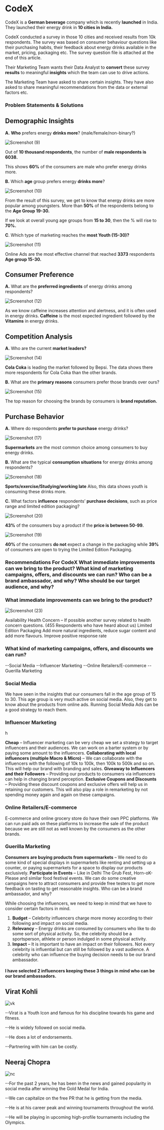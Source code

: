 <h1>CodeX</h1

CodeX is a **German beverage** company which is recently **launched** in India. They launched their energy drink in **10 cities in India.**

CodeX conducted a survey in those 10 cities and received results from 10k respondents.
The survey was based on consumer behaviour questions like their purchasing habits, their feedback about energy drinks available in the market, pricing, packaging etc.
The survey question file is attached at the end of this article.

Their Marketing Team wants their Data Analyst to **convert** these survey **results** to meaningful **insights** which the team can use to drive actions.

The Marketing Team have asked to share certain insights. They have also asked to share meaningful recommendations from the data or external factors etc.


<h3>Problem Statements & Solutions</h3>

<h2>Demographic Insights</h2>

**A.** **Who** prefers energy **drinks more**? (male/female/non-binary?)


![Screenshot (9)](https://github.com/Ayush16aug/CodeX-Food_Beverage_Analysis/assets/131275647/85c2818e-1f5a-4f4e-aa4a-78863a479e5c)

Out of **10 thousand respondents**, the number of **male respondents is 6038.**

This shows **60%** of the consumers are male who prefer energy drinks more.

**B.** Which **age** group prefers energy **drinks more**?



![Screenshot (10)](https://github.com/Ayush16aug/CodeX-Food_Beverage_Analysis/assets/131275647/9ca2c333-0056-4a06-87dc-1a44a6fb2476)


From the result of this survey, we get to know that energy drinks are more popular among youngsters. More than **50%** of the respondents belong to the **Age Group 19-30.**

If we look at overall young age groups from **15 to 30**, then the % will rise to **70%.**



**C**. Which type of marketing reaches the **most Youth (15-30)?**


![Screenshot (11)](https://github.com/Ayush16aug/CodeX-Food_Beverage_Analysis/assets/131275647/37405c9c-cf5c-4634-a55b-9ac413055579)

Online Ads are the most effective channel that reached **3373** respondents **Age group 15-30.**



<h2>Consumer Preference</h2>

**A.** What are the **preferred ingredients** of energy drinks among respondents?

![Screenshot (12)](https://github.com/Ayush16aug/CodeX-Food_Beverage_Analysis/assets/131275647/eed6ef0f-159b-438f-b670-6488a72ab08a)

As we know caffeine increases attention and alertness, and it is often used in energy drinks. **Caffeine** is the most expected ingredient followed by the **Vitamins** in energy drinks.

<h2>Competition Analysis</h2>

**A.** Who are the current **market leaders?**

![Screenshot (14)](https://github.com/Ayush16aug/CodeX-Food_Beverage_Analysis/assets/131275647/5b08fa23-87b9-47f1-903b-814fca663296)

**Cola Coka** is leading the market followed by Bepsi. The data shows there more respondents for Cola Coka than the other brands.

**B.** What are the **primary reasons** consumers prefer those brands over ours?

![Screenshot (15)](https://github.com/Ayush16aug/CodeX-Food_Beverage_Analysis/assets/131275647/2b52968c-0848-4b09-86a3-12cbdf45e138)

The top reason for choosing the brands by consumers is **brand reputation.**


<h2>Purchase Behavior</h2>

**A.** Where do respondents **prefer to purchase** energy drinks?

![Screenshot (17)](https://github.com/Ayush16aug/CodeX-Food_Beverage_Analysis/assets/131275647/43816b58-fc18-4c65-bcc5-5bd3974ae620)

**Supermarkets** are the most common choice among consumers to buy energy drinks.

**B.** What are the typical **consumption situations** for energy drinks among respondents?

![Screenshot (18)](https://github.com/Ayush16aug/CodeX-Food_Beverage_Analysis/assets/131275647/d6e51e94-f686-4e73-a095-ca229c3c0ef5)

**Sports/exercise/Studying/working late**
Also, this data shows youth is consuming these drinks more.

**C.** What factors **influence** respondents’ **purchase decisions**, such as price range and limited edition packaging?

![Screenshot (20)](https://github.com/Ayush16aug/CodeX-Food_Beverage_Analysis/assets/131275647/5d5904fe-6492-40c3-a786-23d458abc858)

**43%** of the consumers buy a product if the **price is between 50-99.**


![Screenshot (19)](https://github.com/Ayush16aug/CodeX-Food_Beverage_Analysis/assets/131275647/12fc8211-7a43-4fbe-b7e6-069d6edc38b1)

**40%** of the consumers **do not** expect a change in the packaging while **39%** of consumers are open to trying the Limited Edition Packaging.



<h3>
Recommendations For CodeX
What immediate improvements can we bring to the product?
What kind of marketing campaigns, offers, and discounts we can run?
Who can be a brand ambassador, and why?
Who should be our target audience, and why?</h3>


<h3>What immediate improvements can we bring to the product?</h3>

![Screenshot (23)](https://github.com/Ayush16aug/CodeX-Food_Beverage_Analysis/assets/131275647/a3fb95b1-2732-40a0-a254-5d5df8afcc7b)

Availability
Health Concern – If possible another survey related to health concern questions. (455 Respondents who have heard about us)
Limited Edition Packaging
Add more natural ingredients, reduce sugar content and add more flavours.
Improve positive response rate


<h3>What kind of marketing campaigns, offers, and discounts we can run?</h3>

--Social Media
--Influencer Marketing
--Online Retailers/E-commerce
--Guerilla Marketing


<h3>Social Media</h3>

We have seen in the insights that our consumers fall in the age group of 15 to 30. This age group is very much active on social media. Also, they get to know about the products from online ads. Running Social Media Ads can be a good strategy to reach them.

<h3>Influencer Marketing</h3>h

**Cheap** –
Influencer marketing can be very cheap we set a strategy to target influencers and their audiences. We can work on a barter system or by paying some amount to the influencers.
**Collaborating with local influencers (multiple Macro & Micro)** –
We can collaborate with the influencers with the following of 10k to 100k, then 100k to 500k and so on. This will help our brand with branding and sales.
**Giveaway to Influencers and their Followers** –
Providing our products to consumers via influencers can help in changing brand perception.
**Exclusive Coupons and Discounts** –
Providing these discount coupons and exclusive offers will help us in retaining our customers. This will also play a role in remarketing by not spending money again and again on these campaigns.


<h3>Online Retailers/E-commerce</h3>

E-commerce and online grocery store do have their own PPC platforms. We can run paid ads on these platforms to increase the sale of the product because we are still not as well known by the consumers as the other brands.

<h3>Guerilla Marketing</h3>

**Consumers are buying products from supermarkets** –
We need to do some kind of special displays in supermarkets like renting and setting up a counter, or paying supermarkets for a space to display our products exclusively.
**Participate in Events** –
Like in Delhi The Grub Fest, Horn-oK-Please and similar food festival events. We can do some creative campaigns here to attract consumers and provide free testers to get more feedback on tasting to get reasonable insights.
Who can be a brand ambassador, and why?

While choosing the influencers, we need to keep in mind that we have to consider certain factors in mind.
1. **Budget** – Celebrity influencers charge more money according to their following and impact on social media.
2. **Relevancy** – Energy drinks are consumed by consumers who like to do some sort of physical activity. So, the celebrity should be a sportsperson, athlete or person indulged in some physical activity.
3. **Impact** – It is important to have an impact on their followers. Not every celebrity is influential but can still be followed by a vast audience. A celebrity who can influence the buying decision needs to be our brand ambassador.


<h4>I have selected 2 influencers keeping these 3 things in mind who can be our brand ambassadors.</h4>

<h2>Virat Kohli</h2>

![vk](https://github.com/Ayush16aug/CodeX-Food_Beverage_Analysis/assets/131275647/7bbd8aea-022d-4944-9944-37babd13a1b6)

--Virat is a Youth Icon and famous for his discipline towards his game and fitness.

--He is widely followed on social media.

--He does a lot of endorsements.

--Partnering with him can be costly.


<h2>Neeraj Chopra</h2>

![nc](https://github.com/Ayush16aug/CodeX-Food_Beverage_Analysis/assets/131275647/2a33c9a8-3a6b-4ec4-8cad-b234db0b9319)

--For the past 2 years, he has been in the news and gained popularity in social media after winning the Gold Medal for India.

--We can capitalize on the free PR that he is getting from the media.

--He is at his career peak and winning tournaments throughout the world.

--He will be playing in upcoming high-profile tournaments including the Olympics.


















